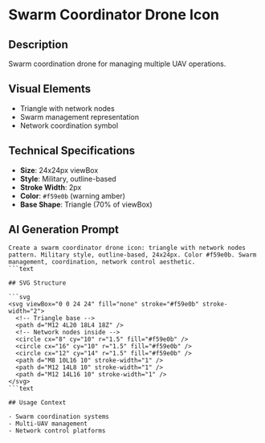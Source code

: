 # Swarm Coordinator Drone Icon

## Description

Swarm coordination drone for managing multiple UAV operations.

## Visual Elements

- Triangle with network nodes
- Swarm management representation
- Network coordination symbol

## Technical Specifications

- **Size**: 24x24px viewBox
- **Style**: Military, outline-based
- **Stroke Width**: 2px
- **Color**: `#f59e0b` (warning amber)
- **Base Shape**: Triangle (70% of viewBox)

## AI Generation Prompt

```text
Create a swarm coordinator drone icon: triangle with network nodes pattern. Military style, outline-based, 24x24px. Color #f59e0b. Swarm management, coordination, network control aesthetic.
```text

## SVG Structure

```svg
<svg viewBox="0 0 24 24" fill="none" stroke="#f59e0b" stroke-width="2">
  <!-- Triangle base -->
  <path d="M12 4L20 18L4 18Z" />
  <!-- Network nodes inside -->
  <circle cx="8" cy="10" r="1.5" fill="#f59e0b" />
  <circle cx="16" cy="10" r="1.5" fill="#f59e0b" />
  <circle cx="12" cy="14" r="1.5" fill="#f59e0b" />
  <path d="M8 10L16 10" stroke-width="1" />
  <path d="M12 14L8 10" stroke-width="1" />
  <path d="M12 14L16 10" stroke-width="1" />
</svg>
```text

## Usage Context

- Swarm coordination systems
- Multi-UAV management
- Network control platforms
